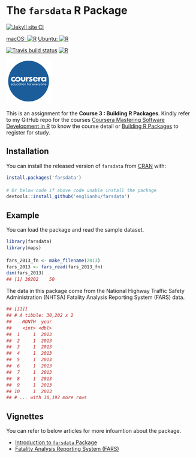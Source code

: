 The `farsdata` R Package
========

<!-- badges: start -->
[![Jekyll site CI](https://github.com/englianhu/farsdata/actions/workflows/jekyll.yml/badge.svg)](https://github.com/englianhu/farsdata/actions/workflows/jekyll.yml) 

[macOS: ![R](https://github.com/englianhu/farsdata/actions/workflows/R-macos.yaml/badge.svg)](https://github.com/englianhu/farsdata/actions/workflows/R-macos.yaml) [Ubuntu: ![R](https://github.com/englianhu/farsdata/actions/workflows/R-ubuntu.yaml/badge.svg)](https://github.com/englianhu/farsdata/actions/workflows/R-ubuntu.yaml)

[![Travis build status](https://travis-ci.com/englianhu/farsdata.svg?branch=master)](https://travis-ci.com/englianhu/farsdata) [![R](https://github.com/englianhu/farsdata/actions/workflows/r.yml/badge.svg)](https://github.com/englianhu/farsdata/actions/workflows/r.yml)
<!-- badges: end -->

<img src="inst/figure/coursera.jpg" width="120"/>

This is an assignment for the **Course 3 : Building R Packages**. Kindly refer to my GitHub repo for the courses [Coursera Mastering Software Development in R](https://github.com/englianhu/Coursera-Mastering-Software-Development-in-R) to know the course detail or [Building R Packages](https://www.coursera.org/learn/r-packages) to register for study.

Installation
------------

You can install the released version of `farsdata` from [CRAN](https://CRAN.R-project.org) with:

``` r
install.packages('farsdata')

# Or below code if above code unable install the package
devtools::install_github('englianhu/farsdata')
```

Example
-------

You can load the package and read the sample dataset.

``` r
library(farsdata)
library(maps)

fars_2013_fn <- make_filename(2013)
fars_2013 <- fars_read(fars_2013_fn) 
dim(fars_2013)
## [1] 30202    50
```

The data in this package come from the National Highway Traffic Safety Administration (NHTSA) Fatality Analysis Reporting System (FARS) data.

``` r
## [[1]]
## # A tibble: 30,202 x 2
##    MONTH  year
##    <int> <dbl>
##  1     1  2013
##  2     1  2013
##  3     1  2013
##  4     1  2013
##  5     1  2013
##  6     1  2013
##  7     1  2013
##  8     1  2013
##  9     1  2013
## 10     1  2013
## # ... with 30,192 more rows
```

Vignettes
-------

You can refer to below articles for more infoamtion about the package.

- [Introduction to `farsdata` Package](http://rpubs.com/englianhu/farsdata-intro)
- [Fatality Analysis Reporting System (FARS)](http://rpubs.com/englianhu/farsdata-vignette)
